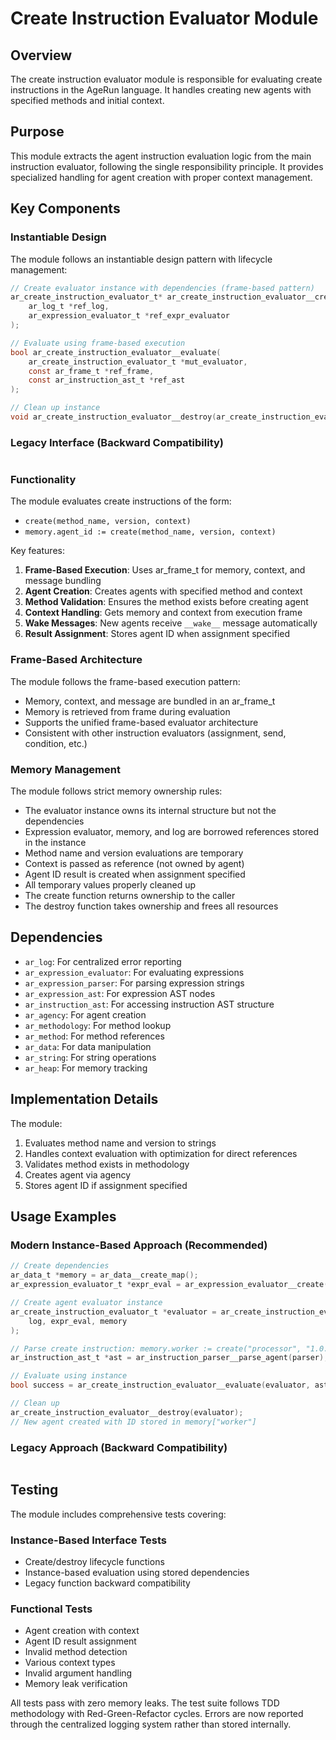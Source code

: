 # Create Instruction Evaluator Module

## Overview

The create instruction evaluator module is responsible for evaluating create instructions in the AgeRun language. It handles creating new agents with specified methods and initial context.

## Purpose

This module extracts the agent instruction evaluation logic from the main instruction evaluator, following the single responsibility principle. It provides specialized handling for agent creation with proper context management.

## Key Components

### Instantiable Design

The module follows an instantiable design pattern with lifecycle management:

```c
// Create evaluator instance with dependencies (frame-based pattern)
ar_create_instruction_evaluator_t* ar_create_instruction_evaluator__create(
    ar_log_t *ref_log,
    ar_expression_evaluator_t *ref_expr_evaluator
);

// Evaluate using frame-based execution
bool ar_create_instruction_evaluator__evaluate(
    ar_create_instruction_evaluator_t *mut_evaluator,
    const ar_frame_t *ref_frame,
    const ar_instruction_ast_t *ref_ast
);

// Clean up instance
void ar_create_instruction_evaluator__destroy(ar_create_instruction_evaluator_t *own_evaluator);
```

### Legacy Interface (Backward Compatibility)

```c
```

### Functionality

The module evaluates create instructions of the form:
- `create(method_name, version, context)`
- `memory.agent_id := create(method_name, version, context)`

Key features:
1. **Frame-Based Execution**: Uses ar_frame_t for memory, context, and message bundling
2. **Agent Creation**: Creates agents with specified method and context
3. **Method Validation**: Ensures the method exists before creating agent
4. **Context Handling**: Gets memory and context from execution frame
5. **Wake Messages**: New agents receive `__wake__` message automatically
6. **Result Assignment**: Stores agent ID when assignment specified

### Frame-Based Architecture

The module follows the frame-based execution pattern:
- Memory, context, and message are bundled in an ar_frame_t
- Memory is retrieved from frame during evaluation
- Supports the unified frame-based evaluator architecture
- Consistent with other instruction evaluators (assignment, send, condition, etc.)

### Memory Management

The module follows strict memory ownership rules:
- The evaluator instance owns its internal structure but not the dependencies
- Expression evaluator, memory, and log are borrowed references stored in the instance
- Method name and version evaluations are temporary
- Context is passed as reference (not owned by agent)
- Agent ID result is created when assignment specified
- All temporary values properly cleaned up
- The create function returns ownership to the caller
- The destroy function takes ownership and frees all resources

## Dependencies

- `ar_log`: For centralized error reporting
- `ar_expression_evaluator`: For evaluating expressions
- `ar_expression_parser`: For parsing expression strings
- `ar_expression_ast`: For expression AST nodes
- `ar_instruction_ast`: For accessing instruction AST structure
- `ar_agency`: For agent creation
- `ar_methodology`: For method lookup
- `ar_method`: For method references
- `ar_data`: For data manipulation
- `ar_string`: For string operations
- `ar_heap`: For memory tracking

## Implementation Details

The module:
1. Evaluates method name and version to strings
2. Handles context evaluation with optimization for direct references
3. Validates method exists in methodology
4. Creates agent via agency
5. Stores agent ID if assignment specified

## Usage Examples

### Modern Instance-Based Approach (Recommended)

```c
// Create dependencies
ar_data_t *memory = ar_data__create_map();
ar_expression_evaluator_t *expr_eval = ar_expression_evaluator__create(memory, NULL);

// Create agent evaluator instance
ar_create_instruction_evaluator_t *evaluator = ar_create_instruction_evaluator__create(
    log, expr_eval, memory
);

// Parse create instruction: memory.worker := create("processor", "1.0.0", context)
ar_instruction_ast_t *ast = ar_instruction_parser__parse_agent(parser);

// Evaluate using instance
bool success = ar_create_instruction_evaluator__evaluate(evaluator, ast);

// Clean up
ar_create_instruction_evaluator__destroy(evaluator);
// New agent created with ID stored in memory["worker"]
```

### Legacy Approach (Backward Compatibility)

```c
```

## Testing

The module includes comprehensive tests covering:

### Instance-Based Interface Tests
- Create/destroy lifecycle functions
- Instance-based evaluation using stored dependencies
- Legacy function backward compatibility

### Functional Tests  
- Agent creation with context
- Agent ID result assignment
- Invalid method detection
- Various context types
- Invalid argument handling
- Memory leak verification

All tests pass with zero memory leaks. The test suite follows TDD methodology with Red-Green-Refactor cycles. Errors are now reported through the centralized logging system rather than stored internally.